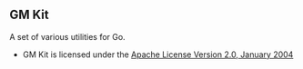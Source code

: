 ## GM Kit

A set of various utilities for Go.

* GM Kit is licensed under the [Apache License Version 2.0, January 2004](LICENSE)
